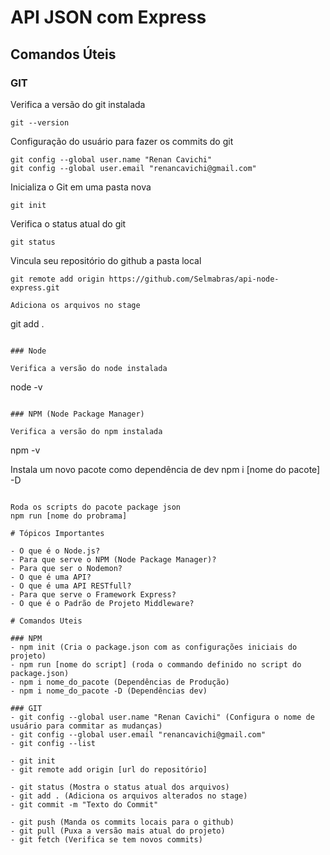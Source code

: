 # API JSON com Express

## Comandos Úteis

### GIT

Verifica a versão do git instalada
```
git --version
```

Configuração do usuário para fazer os commits do git
```
git config --global user.name "Renan Cavichi"
git config --global user.email "renancavichi@gmail.com"
```

Inicializa o Git em uma pasta nova
```
git init
```
Verifica o status atual do git
```
git status
```

Vincula seu repositório do github a pasta local
```
git remote add origin https://github.com/Selmabras/api-node-express.git

Adiciona os arquivos no stage
```
git add .
```

### Node 

Verifica a versão do node instalada
```
node -v
```

### NPM (Node Package Manager)

Verifica a versão do npm instalada
```
npm -v

Instala um novo pacote como dependência de dev
npm i [nome do pacote] -D
```

Roda os scripts do pacote package json
npm run [nome do probrama]

# Tópicos Importantes

- O que é o Node.js?
- Para que serve o NPM (Node Package Manager)?
- Para que ser o Nodemon?
- O que é uma API?
- O que é uma API RESTfull? 
- Para que serve o Framework Express?
- O que é o Padrão de Projeto Middleware?

# Comandos Uteis

### NPM
- npm init (Cria o package.json com as configurações iniciais do projeto)
- npm run [nome do script] (roda o commando definido no script do package.json)
- npm i nome_do_pacote (Dependências de Produção)
- npm i nome_do_pacote -D (Dependências dev)

### GIT
- git config --global user.name "Renan Cavichi" (Configura o nome de usuário para commitar as mudanças)
- git config --global user.email "renancavichi@gmail.com"
- git config --list

- git init
- git remote add origin [url do repositório]

- git status (Mostra o status atual dos arquivos)
- git add . (Adiciona os arquivos alterados no stage)
- git commit -m "Texto do Commit"

- git push (Manda os commits locais para o github)
- git pull (Puxa a versão mais atual do projeto)
- git fetch (Verifica se tem novos commits)